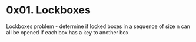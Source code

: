 # 0x01. Lockboxes
Lockboxes problem - determine if locked boxes in a sequence of size n can all be opened if each box has a key to another box